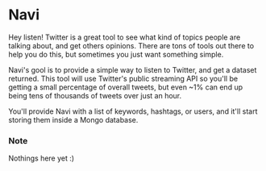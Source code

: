 # Navi
Hey listen! Twitter is a great tool to see what kind of topics people are
talking about, and get others opinions. There are tons of tools out there
to help you do this, but sometimes you just want something simple.

Navi's gool is to provide a simple way to listen to Twitter, and get a dataset
returned. This tool will use Twitter's public streaming API so you'll be
getting a small percentage of overall tweets, but even ~1% can end up being
tens of thousands of tweets over just an hour. 

You'll provide Navi with a list of keywords, hashtags, or users, and it'll 
start storing them inside a Mongo database.

### Note
Nothings here yet :) 
